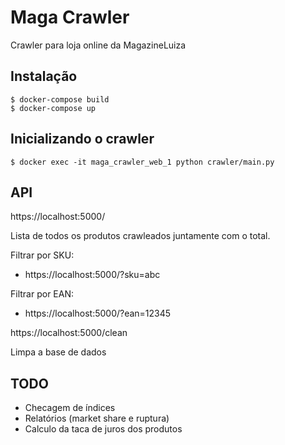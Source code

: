 # Maga Crawler
Crawler para loja online da MagazineLuiza

## Instalação

```
$ docker-compose build
$ docker-compose up
```

## Inicializando o crawler

```
$ docker exec -it maga_crawler_web_1 python crawler/main.py
```

## API

https://localhost:5000/

Lista de todos os produtos crawleados juntamente com o total.

Filtrar por SKU:

- https://localhost:5000/?sku=abc

Filtrar por EAN:

- https://localhost:5000/?ean=12345


https://localhost:5000/clean

Limpa a base de dados

## TODO

- Checagem de índices
- Relatórios (market share e ruptura)
- Calculo da taca de juros dos produtos
